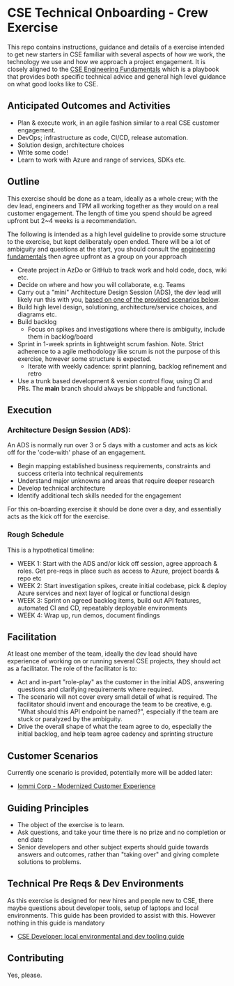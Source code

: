 # CSE Technical Onboarding - Crew Exercise

This repo contains instructions, guidance and details of a exercise intended to get new starters in CSE familiar with several aspects of how we work, the technology we use and how we approach a project engagement. It is closely aligned to the [CSE Engineering Fundamentals](https://microsoft.github.io/code-with-engineering-playbook/) which is a playbook that provides both specific technical advice and general high level guidance on what good looks like to CSE.

## Anticipated Outcomes and Activities

- Plan & execute work, in an agile fashion similar to a real CSE customer engagement.
- DevOps; infrastructure as code, CI/CD, release automation.
- Solution design, architecture choices
- Write some code!
- Learn to work with Azure and range of services, SDKs etc.

## Outline

This exercise should be done as a team, ideally as a whole crew; with the dev lead, engineers and TPM all working together as they would on a real customer engagement. The length of time you spend should be agreed upfront but 2~4 weeks is a recommendation.

The following is intended as a high level guideline to provide some structure to the exercise, but kept deliberately open ended. There will be a lot of ambiguity and questions at the start, you should consult the [engineering fundamentals](https://microsoft.github.io/code-with-engineering-playbook/) then agree upfront as a group on your approach

- Create project in AzDo or GitHub to track work and hold code, docs, wiki etc.
- Decide on where and how you will collaborate, e.g. Teams
- Carry out a "mini" Architecture Design Session (ADS), the dev lead will likely run this with you, [based on one of the provided scenarios below](#customer-scenarios).
- Build high level design, solutioning, architecture/service choices, and diagrams etc.
- Build backlog
  - Focus on spikes and investigations where there is ambiguity, include them in backlog/board
- Sprint in 1-week sprints in lightweight scrum fashion. Note. Strict adherence to a agile methodology like scrum is not the purpose of this exercise, however some structure is expected.
  - Iterate with weekly cadence: sprint planning, backlog refinement and retro
- Use a trunk based development & version control flow, using CI and PRs. The **main** branch should always be shippable and functional.

## Execution

### Architecture Design Session (ADS):

An ADS is normally run over 3 or 5 days with a customer and acts as kick off for the 'code-with' phase of an engagement.

- Begin mapping established business requirements, constraints and success criteria into technical requirements
- Understand major unknowns and areas that require deeper research
- Develop technical architecture
- Identify additional tech skills needed for the engagement

For this on-boarding exercise it should be done over a day, and essentially acts as the kick off for the exercise.

### Rough Schedule

This is a hypothetical timeline:

- WEEK 1: Start with the ADS and/or kick off session, agree approach & roles. Get pre-reqs in place such as access to Azure, project boards & repo etc
- WEEK 2: Start investigation spikes, create initial codebase, pick & deploy Azure services and next layer of logical or functional design
- WEEK 3: Sprint on agreed backlog items, build out API features, automated CI and CD, repeatably deployable environments
- WEEK 4: Wrap up, run demos, document findings

## Facilitation  

At least one member of the team, ideally the dev lead should have experience of working on or running several CSE projects, they should act as a facilitator. The role of the facilitator is to:

- Act and in-part "role-play" as the customer in the initial ADS, answering questions and clarifying requirements where required.
- The scenario will not cover every small detail of what is required. The facilitator should invent and encourage the team to be creative, e.g. "What should this API endpoint be named?",  especially if the team are stuck or paralyzed by the ambiguity.
- Drive the overall shape of what the team agree to do, especially the initial backlog, and help team agree cadency and sprinting structure

## Customer Scenarios

Currently one scenario is provided, potentially more will be added later:
  
- [Iommi Corp - Modernized Customer Experience](scenarios/iommi-corp/readme.md)

## Guiding Principles

- The object of the exercise is to learn. 
- Ask questions, and take your time there is no prize and no completion or end date
- Senior developers and other subject experts should guide towards answers and outcomes, rather than "taking over" and giving complete solutions to problems.

## Technical Pre Reqs & Dev Environments

As this exercise is designed for new hires and people new to CSE, there maybe questions about developer tools, setup of laptops and local environments. This guide has been provided to assist with this. However nothing in this guide is mandatory

- [CSE Developer: local environmental and dev tooling guide](dev-guide.md)

## Contributing

Yes, please.
